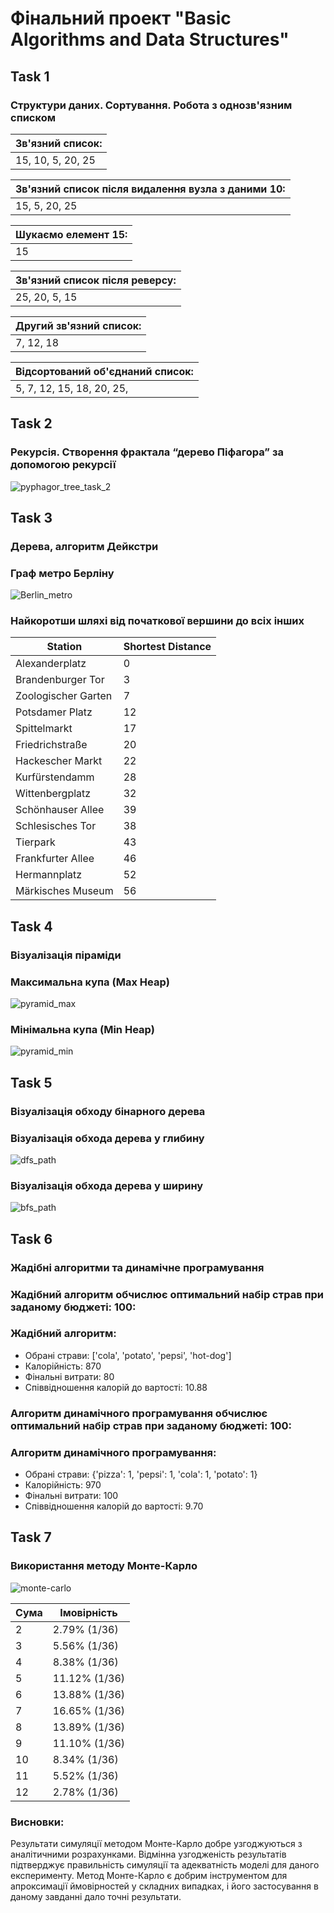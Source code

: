 # Фінальний проект "Basic Algorithms and Data Structures"

## Task 1

### Структури даних. Сортування. Робота з однозв'язним списком

| Зв'язний список:  |
| ----------------- |
| 15, 10, 5, 20, 25 |

| Зв'язний список після видалення вузла з даними 10: |
| -------------------------------------------------- |
| 15, 5, 20, 25                                      |

| Шукаємо елемент 15: |
| ------------------- |
| 15                  |

| Зв'язний список після реверсу: |
| ------------------------------ |
| 25, 20, 5, 15                  |

| Другий зв'язний список: |
| ----------------------- |
| 7, 12, 18               |

| Відсортований об'єднаний список: |
| -------------------------------- |
| 5, 7, 12, 15, 18, 20, 25,        |

## Task 2

### Рекурсія. Створення фрактала “дерево Піфагора” за допомогою рекурсії

![pyphagor_tree_task_2](images/pyphagor_tree_task_2.png)

## Task 3

### Дерева, алгоритм Дейкстри

### Граф метро Берліну

![Berlin_metro](images/Berlin_metro.png)

### Найкоротши шляхі від початкової вершини до всіх інших

| Station             | Shortest Distance |
| ------------------- | ----------------- |
| Alexanderplatz      | 0                 |
| Brandenburger Tor   | 3                 |
| Zoologischer Garten | 7                 |
| Potsdamer Platz     | 12                |
| Spittelmarkt        | 17                |
| Friedrichstraße     | 20                |
| Hackescher Markt    | 22                |
| Kurfürstendamm      | 28                |
| Wittenbergplatz     | 32                |
| Schönhauser Allee   | 39                |
| Schlesisches Tor    | 38                |
| Tierpark            | 43                |
| Frankfurter Allee   | 46                |
| Hermannplatz        | 52                |
| Märkisches Museum   | 56                |

## Task 4

### Візуалізація піраміди

### Максимальна купа (Max Heap)

![pyramid_max](images/pyramid_max.png)

### Мінімальна купа (Min Heap)

![pyramid_min](images/pyramid_min.png)

## Task 5

### Візуалізація обходу бінарного дерева

### Візуалізація обхода дерева у глибину

![dfs_path](images/dfs_path.png)

### Візуалізація обхода дерева у ширину

![bfs_path](images/bfs_path.png)

## Task 6

### Жадібні алгоритми та динамічне програмування

### Жадібний алгоритм обчислює оптимальний набір страв при заданому бюджеті: 100:

### Жадібний алгоритм:

- Обрані страви: ['cola', 'potato', 'pepsi', 'hot-dog']
- Калорійність: 870
- Фінальні витрати: 80
- Співвідношення калорій до вартості: 10.88

### Алгоритм динамічного програмування обчислює оптимальний набір страв при заданому бюджеті: 100:

### Алгоритм динамічного програмування:

- Обрані страви: {'pizza': 1, 'pepsi': 1, 'cola': 1, 'potato': 1}
- Калорійність: 970
- Фінальні витрати: 100
- Співвідношення калорій до вартості: 9.70

## Task 7

### Використання методу Монте-Карло

![monte-carlo](images/monte-carlo.png)

| Сума | Імовірність   |
| ---- | ------------- |
| 2    | 2.79% (1/36)  |
| 3    | 5.56% (1/36)  |
| 4    | 8.38% (1/36)  |
| 5    | 11.12% (1/36) |
| 6    | 13.88% (1/36) |
| 7    | 16.65% (1/36) |
| 8    | 13.89% (1/36) |
| 9    | 11.10% (1/36) |
| 10   | 8.34% (1/36)  |
| 11   | 5.52% (1/36)  |
| 12   | 2.78% (1/36)  |

### Висновки:

Результати симуляції методом Монте-Карло добре узгоджуються з аналітичними розрахунками. Відмінна узгодженість результатів підтверджує правильність симуляції та адекватність моделі для даного експерименту. Метод Монте-Карло є добрим інструментом для апроксимації ймовірностей у складних випадках, і його застосування в даному завданні дало точні результати.
